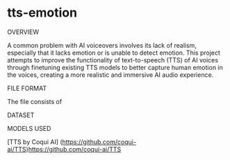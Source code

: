 # tts-emotion

OVERVIEW

A common problem with AI voiceovers involves its lack of realism, especially that it lacks emotion or is unable to detect emotion. This project attempts to improve the functionality of text-to-speech (TTS) of AI voices through finetuning existing TTS models to better capture human emotion in the voices, creating a more realistic and immersive AI audio experience.

FILE FORMAT

The file consists of 

DATASET


MODELS USED

[TTS by Coqui AI] (https://github.com/coqui-ai/TTS)https://github.com/coqui-ai/TTS
